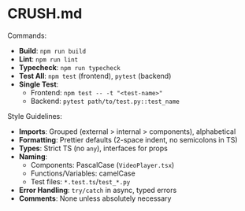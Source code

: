 # CRUSH.md
Commands:
- **Build**: `npm run build`
- **Lint**: `npm run lint`
- **Typecheck**: `npm run typecheck`
- **Test All**: `npm test` (frontend), `pytest` (backend)
- **Single Test**:
  - Frontend: `npm test -- -t "<test-name>"`
  - Backend: `pytest path/to/test.py::test_name`

Style Guidelines:
- **Imports**: Grouped (external > internal > components), alphabetical
- **Formatting**: Prettier defaults (2-space indent, no semicolons in TS)
- **Types**: Strict TS (no `any`), interfaces for props
- **Naming**:
  - Components: PascalCase (`VideoPlayer.tsx`)
  - Functions/Variables: camelCase
  - Test files: `*.test.ts`/`test_*.py`
- **Error Handling**: `try/catch` in async, typed errors
- **Comments**: None unless absolutely necessary